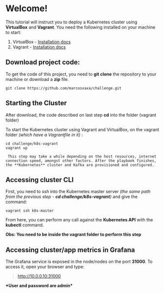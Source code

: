 # Welcome!

This tutorial will instruct you to deploy a Kubernetes cluster using **VirtualBox** and **Vagrant**.
You need the following installed on your machine to start:

1.  VirtualBox - [Installation docs](https://www.virtualbox.org/wiki/Downloads)
2.  Vagrant - [Installation docs](https://www.vagrantup.com/downloads)

## Download project code:

To get the code of this project, you need to **git clone** the repository to your machine or download a **zip** file.

```
git clone https://github.com/marcosxaxa/challenge.git
```

## Starting the Cluster

After download, the code described on last step **cd** into the folder (vagrant folder)

To start the Kubernetes cluster using Vagrant and VirtualBox, on the vagrant folder _(which have a Vagrantfile in it)_ :

```
cd challenge/k8s-vagrant
vagrant up
```

` This step may take a while depending on the host resources, internet connection speed, amongst other factors. After the playbook finishes, the **Kubernetes** cluster and Kafka are provisioned and configured.`

## Accessing cluster CLI

First, you need to _ssh_ into the Kubernetes master server _(the same path from the previous step - **cd challenge/k8s-vagrant**)_ and give the command:

```
vagrant ssh k8s-master
```

From here, you can perform any call against the **Kubernetes API** with the **kubectl** command.

**Obs: You need to be inside the vagrant folder to perform this step**

## Accessing cluster/app metrics in Grafana

The Grafana service is exposed in the node/nodes on the port **31000**. To access it, open your browser and type:

> http://10.0.0.10:31000

**\*User and password are **admin**\***
